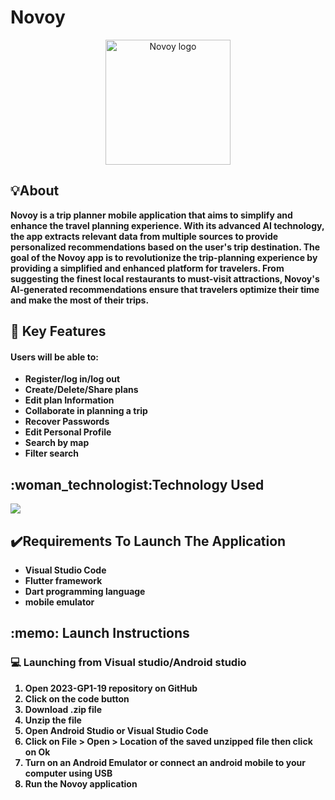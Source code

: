 # Novoy
<p align="center">
   <img src="https://raw.githubusercontent.com/Reemaalmansour/2023-GP1-19/main/Novoy/images/logo.png" alt="Novoy logo" height="200" width="200">
</p>

<h2>💡About </h2>
<p><strong> 
Novoy is a trip planner mobile application that aims to simplify and enhance the travel planning experience. 
With its advanced AI technology, the app extracts relevant data from multiple sources to provide personalized recommendations based on the user's trip destination. 
The goal of the Novoy app is to revolutionize the trip-planning experience by providing a simplified and enhanced platform for travelers. 
From suggesting the finest local restaurants to must-visit attractions, Novoy's AI-generated recommendations ensure that travelers optimize their time and make the most of their trips.
<p> <strong>
  
<h2>🎯 Key Features </h2>
<h4>Users will be able to:</h4>
<ul>
<li> Register/log in/log out</li>
<li>Create/Delete/Share plans</li>
<li> Edit plan Information</li>
<li>Collaborate in planning a trip </li>
<li> Recover Passwords </li>
<li>Edit Personal Profile</li>
<li> Search by map</li>
<li> Filter search</li>
</ul>

<h2>:woman_technologist:Technology Used </h2>
<p>
  <a href="https://skillicons.dev">
    <img src="https://skillicons.dev/icons?i=flutter,dart&theme=light" />
  </a>
   

</p>  
<h2>✔️Requirements To Launch The Application</h2>
<ul>
<li> Visual Studio Code</li>
<li> Flutter framework </li>
<li> Dart programming language </li>
<li> mobile emulator </li>
</ul>
  
<h2>:memo: Launch Instructions</h2>
<h3>💻 Launching from Visual studio/Android studio</h3>
<ol>
<li> Open <strong>2023-GP1-19</strong> repository on GitHub</li>
<li> Click on the <strong> code</strong> button</li>
<li> Download <strong>.zip</strong> file</li>
<li> Unzip the file </li>
<li> Open <strong> Android Studio</strong> or <strong> Visual Studio Code</strong>  </li>
<li> Click on <strong> File > Open > Location</strong> of the saved unzipped file then click on Ok</li>
<li> Turn on an Android Emulator or connect an android mobile to your computer using USB </li>
<li> Run the <strong>Novoy </strong> application </li>
</ol>

